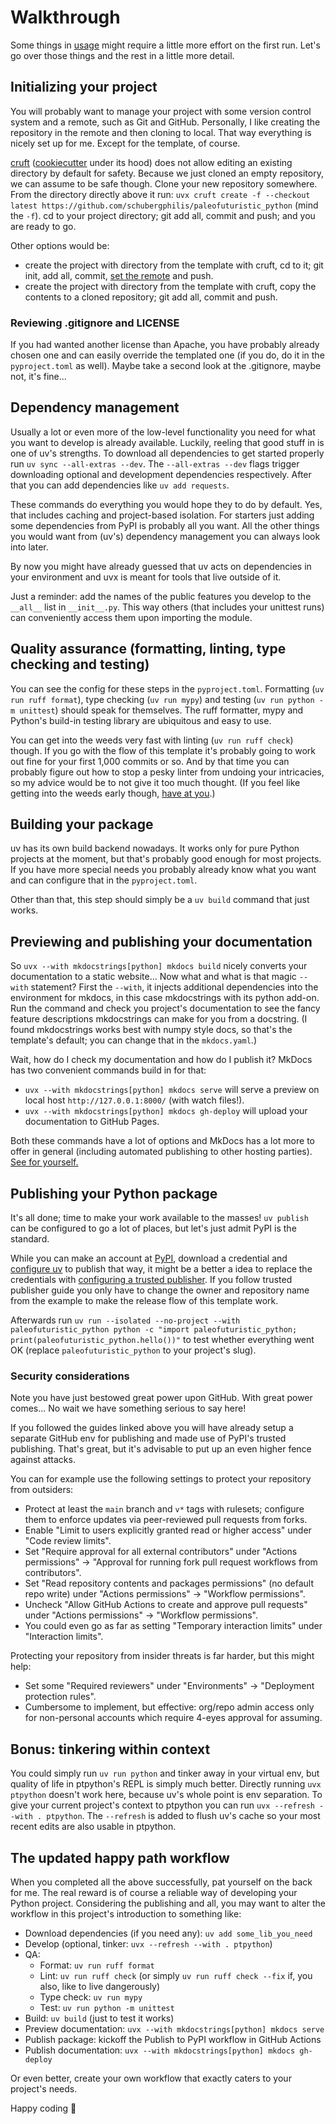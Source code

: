 # Walkthrough

Some things in [usage](index.md#usage) might require a little more effort on the first run.
Let's go over those things and the rest in a little more detail.

## Initializing your project

You will probably want to manage your project with some version control system and a remote, such as Git and GitHub.
Personally, I like creating the repository in the remote and then cloning to local.
That way everything is nicely set up for me.
Except for the template, of course.

[cruft](https://cruft.github.io/cruft/) ([cookiecutter](https://cookiecutter.readthedocs.io/en/stable/) under its hood) does not allow editing an existing directory by default for safety.
Because we just cloned an empty repository, we can assume to be safe though.
Clone your new repository somewhere.
From the directory directly above it run:
`uvx cruft create -f --checkout latest https://github.com/schubergphilis/paleofuturistic_python`
(mind the `-f`).
cd to your project directory; git add all, commit and push; and you are ready to go.

Other options would be:

- create the project with directory from the template with cruft, cd to it; git init, add all, commit, [set the remote](https://docs.github.com/en/get-started/getting-started-with-git/about-remote-repositories#creating-remote-repositories) and push.
- create the project with directory from the template with cruft, copy the contents to a cloned repository; git add all, commit and push.

### Reviewing .gitignore and LICENSE

If you had wanted another license than Apache, you have probably already chosen one and can easily override the templated one (if you do, do it in the `pyproject.toml` as well).
Maybe take a second look at the .gitignore, maybe not, it's fine...

## Dependency management

Usually a lot or even more of the low-level functionality you need for what you want to develop is already available.
Luckily, reeling that good stuff in is one of uv's strengths.
To download all dependencies to get started properly run `uv sync --all-extras --dev`.
The `--all-extras --dev` flags trigger downloading optional and development dependencies respectively.
After that you can add dependencies like `uv add requests`.

These commands do everything you would hope they to do by default.
Yes, that includes caching and project-based isolation.
For starters just adding some dependencies from PyPI is probably all you want.
All the other things you would want from (uv's) dependency management you can always look into later.

By now you might have already guessed that uv acts on dependencies in your environment and uvx is meant for tools that live outside of it.

Just a reminder: add the names of the public features you develop to the `__all__` list in `__init__.py`.
This way others (that includes your unittest runs) can conveniently access them upon importing the module.

## Quality assurance (formatting, linting, type checking and testing)

You can see the config for these steps in the `pyproject.toml`.
Formatting (`uv run ruff format`), type checking (`uv run mypy`) and testing (`uv run python -m unittest`) should speak for themselves.
The ruff formatter, mypy and Python's build-in testing library are ubiquitous and easy to use.

You can get into the weeds very fast with linting (`uv run ruff check`) though.
If you go with the flow of this template it's probably going to work out fine for your first 1,000 commits or so.
And by that time you can probably figure out how to stop a pesky linter from undoing your intricacies,
so my advice would be to not give it too much thought.
(If you feel like getting into the weeds early though, [have at you](https://docs.astral.sh/ruff/configuration/).)

## Building your package

uv has its own build backend nowadays.
It works only for pure Python projects at the moment, but that's probably good enough for most projects.
If you have more special needs you probably already know what you want and can configure that in the `pyproject.toml`.

Other than that, this step should simply be a `uv build` command that just works.

## Previewing and publishing your documentation

So `uvx --with mkdocstrings[python] mkdocs build` nicely converts your documentation to a static website...
Now what and what is that magic `--with` statement?
First the `--with`, it injects additional dependencies into the environment for mkdocs, in this case mkdocstrings with its python add-on.
Run the command and check you project's documentation to see the fancy feature descriptions mkdocstrings can make for you from a docstring.
(I found mkdocstrings works best with numpy style docs, so that's the template's default; you can change that in the `mkdocs.yaml`.)

Wait, how do I check my documentation and how do I publish it?
MkDocs has two convenient commands build in for that:

- `uvx --with mkdocstrings[python] mkdocs serve` will serve a preview on local host `http://127.0.0.1:8000/` (with watch files!).
- `uvx --with mkdocstrings[python] mkdocs gh-deploy` will upload your documentation to GitHub Pages.

Both these commands have a lot of options and MkDocs has a lot more to offer in general (including automated publishing to other hosting parties).
[See for yourself.](https://www.mkdocs.org/)

## Publishing your Python package

It's all done; time to make your work available to the masses!
`uv publish` can be configured to go a lot of places, but let's just admit PyPI is the standard.

While you can make an account at [PyPI](https://pypi.org/),
download a credential
and [configure uv](https://docs.astral.sh/uv/guides/publish/#publishing-your-package) to publish that way,
it might be a better a idea to replace the credentials with [configuring a trusted publisher](https://docs.pypi.org/trusted-publishers/adding-a-publisher/).
If you follow trusted publisher guide you only have to change the owner and repository name from the example to make the release flow of this template work.

Afterwards run `uv run --isolated --no-project --with paleofuturistic_python python -c "import paleofuturistic_python; print(paleofuturistic_python.hello())"` to test whether everything went OK
(replace `paleofuturistic_python` to your project's slug).

### Security considerations

Note you have just bestowed great power upon GitHub.
With great power comes... No wait we have something serious to say here!

If you followed the guides linked above you will have already setup a separate GitHub env for publishing and made use of PyPI's trusted publishing.
That's great, but it's advisable to put up an even higher fence against attacks.

You can for example use the following settings to protect your repository from outsiders:

- Protect at least the `main` branch and `v*` tags with rulesets; configure them to enforce updates via peer-reviewed pull requests from forks.
- Enable "Limit to users explicitly granted read or higher access" under "Code review limits".
- Set "Require approval for all external contributors" under "Actions permissions" -> "Approval for running fork pull request workflows from contributors".
- Set "Read repository contents and packages permissions" (no default repo write) under "Actions permissions" -> "Workflow permissions".
- Uncheck "Allow GitHub Actions to create and approve pull requests" under "Actions permissions" -> "Workflow permissions".
- You could even go as far as setting "Temporary interaction limits" under "Interaction limits".

Protecting your repository from insider threats is far harder, but this might help:

- Set some "Required reviewers" under "Environments" -> "Deployment protection rules".
- Cumbersome to implement, but effective: org/repo admin access only for non-personal accounts which require 4-eyes approval for assuming.

## Bonus: tinkering within context

You could simply run `uv run python` and tinker away in your virtual env, but quality of life in ptpython's REPL is simply much better.
Directly running `uvx ptpython` doesn't work here, because uv's whole point is env separation.
To give your current project's context to ptpython you can run `uvx --refresh --with . ptpython`.
The `--refresh` is added to flush uv's cache so your most recent edits are also usable in ptpython.

## The updated happy path workflow

When you completed all the above successfully, pat yourself on the back for me.
The real reward is of course a reliable way of developing your Python project.
Considering the publishing and all, you may want to alter the workflow in this project's introduction to something like:

- Download dependencies (if you need any): `uv add some_lib_you_need`
- Develop (optional, tinker: `uvx --refresh --with . ptpython`)
- QA:
    - Format: `uv run ruff format`
    - Lint: `uv run ruff check` (or simply `uv run ruff check --fix` if, you also, like to live dangerously)
    - Type check: `uv run mypy`
    - Test: `uv run python -m unittest`
- Build: `uv build` (just to test it works)
- Preview documentation: `uvx --with mkdocstrings[python] mkdocs serve`
- Publish package: kickoff the Publish to PyPI workflow in GitHub Actions
- Publish documentation: `uvx --with mkdocstrings[python] mkdocs gh-deploy`

Or even better, create your own workflow that exactly caters to your project's needs.

Happy coding 🤗
